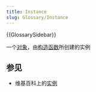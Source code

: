```yaml
---
title: Instance
slug: Glossary/Instance
---
```


{{GlossarySidebar}}

一个[对象](/zh-CN/docs/Glossary/Object)，由[构造函数](/zh-CN/docs/Glossary/Constructor)所创建的实例

## 参见

- 维基百科上的[实例](https://zh.wikipedia.org/wiki/實例)
